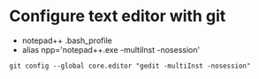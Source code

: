 # Configure text editor with git

* notepad++ .bash_profile
* alias npp='notepad++.exe -multiInst -nosession'

``` git config gedit
git config --global core.editor "gedit -multiInst -nosession"
```
